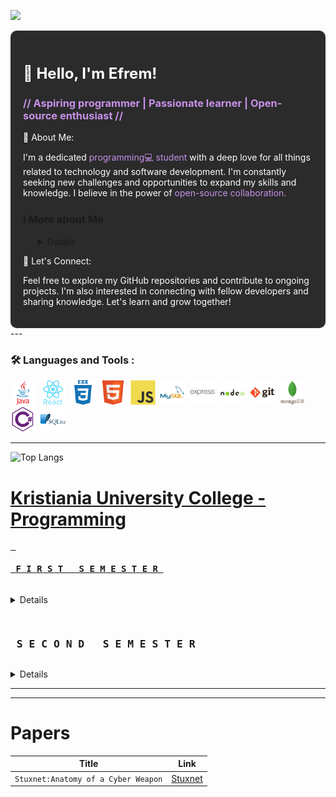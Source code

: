 ![](https://komarev.com/ghpvc/?username=EfremMic&label=PROFILE+VIEWS)
<div style="background-color: #2b2b2b; padding: 20px; border-radius: 10px;">
  <h1 style="color: #ffffff; font-size: 24px;">👋 Hello, I'm Efrem!</h1>
  
  
  <h3 style="color: #c792ea;">// Aspiring programmer | Passionate learner | Open-source enthusiast //</h3>

  <p style="color: #ffffff;">🌟 About Me:</p>
  <p style="color: #ffffff;">I'm a dedicated <span style="color: #c792ea;"> programming💻 student</span> with a deep love for all things related to technology and software development. I'm constantly seeking new challenges and opportunities to expand my skills and knowledge. I believe in the power of <span style="color: #c792ea;">open-source collaboration.</span> </p>

<p style="color: #ffffff;"><h3> ℹ️ More about Me</h3></p>
  <ul><lo><details >
  <p style="color: #ffffff;"><h3> 💼 Skills</h3> </p>
 <ul><lo><details >
  <p style="color: #ffffff;">My primary areas of focus include <span style="color: #c792ea;"><code>JavaScript</code>, <code>Java</code>, <code>C#</code>,<code>Python</code>, <code>React</code>, <code>Node.js</code>, <code>Express</code>, <code>Mongoose</code>, <code>SQLite</code>, <code>SQL</code></span>. Enthusiastically committed to continuous learning and personal growth.
  </details ></lo></ul>

<p style="color: #ffffff;"><h3> 🌐 Projects</h3></p>
  <ul><lo><details >
  <p style="color: #ffffff;">This part will be updated soon!🛠️</p>
  </details ></lo></ul>
  

<p style="color: #ffffff;"><h3> 📚 Education</h3></p>
  <ul><lo><details >
   <p style="color: #ffffff;">I'm currently pursuing a degree🧑‍🎓 in <span style="color: #c792ea;">Programming💻</span> at <span style="color: #c792ea;">Kristiania University College🏫</span>. I'm enthusiastic about learning and always looking for opportunities to enhance my programming skills both inside and outside of the classroom.</p>
  </details ></lo></ul>


 <p style="color: #ffffff;"><h3>🌱 Interests</h3></p>
  <ul><lo><details >
  <p style="color: #ffffff;">Apart from coding and learning, I have a keen interest in <span style="color: #c792ea;">reading📖</span>, <span style="color: #c792ea;">working out🏃</span>, and spending time with family and friends. I believe in maintaining a healthy work-life balance and enjoy exploring different activities that broaden my perspective.</p>
  </details ></lo></ul>
  


<p style="color: #ffffff;"><h3>📫 Contact</h3></p>
  <ul><lo><details >
   <p style="color: #ffffff;"> I'm always open to networking, collaboration, and discussing exciting new projects.</p>
<p>Contact me via email: <a href="mailto:urbanlamda@gmail.com">urbanlamda@gmail.com</a></p>
  </details ></lo></ul>
  </details ></lo></ul>
  
 
  
 

  <p style="color: #ffffff;">🤝 Let's Connect:</p>
  <p style="color: #ffffff;">Feel free to explore my GitHub repositories and contribute to ongoing projects. I'm also interested in connecting with fellow developers and sharing knowledge. Let's learn and grow together!</p>
</div>
<div>
  ---

### :hammer_and_wrench: Languages and Tools :
 <img src="https://github.com/devicons/devicon/blob/master/icons/java/java-original-wordmark.svg" alt="Java" width="40" height="40"/>&nbsp;
 <img src="https://github.com/devicons/devicon/blob/master/icons/react/react-original-wordmark.svg" alt="React" width="40" height="40"/>&nbsp;
 <img src="https://github.com/devicons/devicon/blob/master/icons/css3/css3-plain-wordmark.svg" alt="CSS3" width="40" height="40"/>&nbsp;
 <img src="https://github.com/devicons/devicon/blob/master/icons/html5/html5-original.svg" alt="HTML5" width="40" height="40"/>&nbsp;
 <img src="https://github.com/devicons/devicon/blob/master/icons/javascript/javascript-original.svg" alt="JavaScript" width="40" height="40"/>&nbsp;
 <img src="https://github.com/devicons/devicon/blob/master/icons/mysql/mysql-original-wordmark.svg" alt="MySQL" width="40" height="40"/>&nbsp;
 <img src="https://github.com/devicons/devicon/blob/master/icons/express/express-original-wordmark.svg" alt="Express" width="40" height="40"/>&nbsp; <img src="https://github.com/devicons/devicon/blob/master/icons/nodejs/nodejs-original-wordmark.svg" alt="Node.js" width="40" height="40"/>&nbsp;
 <img src="https://github.com/devicons/devicon/blob/master/icons/git/git-original-wordmark.svg" alt="Git" width="40" height="40"/>&nbsp;
 <img src="https://github.com/devicons/devicon/blob/master/icons/mongodb/mongodb-original-wordmark.svg"  alt="MongoDB" width="40" height="40"/>&nbsp;
 <img src="https://github.com/devicons/devicon/blob/master/icons/csharp/csharp-line.svg" alt="C#" width="40" height="40"/>&nbsp;
 <img src="https://github.com/devicons/devicon/blob/master/icons/sqlite/sqlite-original-wordmark.svg" alt="SQLite" width="40" height="40"/>&nbsp;
</div>



**************************************************************************************************************
![Top Langs](https://github-readme-stats.vercel.app/api/top-langs/?username=EfremMic&layout=compact)

<h1> <a href="https://www.kristiania.no/studier/bachelor/informasjonsteknologi-programmering/" </a> Kristiania University College - Programming </h1>

<pre> <h4> F I R S T   S E M E S T E R </h4></pre>
<details >
<ul dir="auto">
<li><a href="https://">PGR103 - Creative webproject Lectures #Will be added soon!</a> 
<ul dir="auto">
<li><a href="https://github.com/EfremMic/Pre_Exam_web_project_EA_SPORT">My-Pre-exam web-project</a></li> 
</ul>
</li>
<li><a href="https:">PGR102, Intro. to Programming</a> 
<ul dir="auto">
<li><a href="https:">PGR102, Course requirements</a></li>
</ul>
</li>
  
<li><a href="https://github.com/EfremMic/Digital_Technology_Lectures">TK1104-Digital Techonology Lectures</a></li>
<ul dir="auto">
<li><a href="https://github.com/EfremMic/AI-Supercomputers-VS-Metaverse-PPW/blob/main/METAVERSE-%20EFREM%20MICKAEL.pdf">My-Pre-exam presentation</a></li> 
</ul>
<li><a href="https://github.com/EfremMic/Database-lectures-2022">DB1102 - Database Lectures</a>
<ul dir="auto">
<li><a href="https:">DB1102, Course requirements</a></li> 
</ul>
</li>
</ul>
</details>

<pre> <h3> S E C O N D   S E M E S T E R </h3></pre>
<details >
<ul dir="auto">
<li><a href="https://">TK2100 - Information Security -Exam</a> 
<ul dir="auto">
<li><a href="https://github.com/EfremMic/INFORMATION-SECURITY-COURSE-REQUIREMENTS-TK2100-2023/blob/main/Innlevering-Stuxnet-Efrem.pdf">TK2100, Course requirements</a>"(Godkjent)</li> 
</ul>
  
<li><a href="https:">PGR1121, Programing in Java, Exam</a></li>

  
<li><a href="https://github.com/EfremMic/Data-Structure-And-Algorithms-EXAM-2023">PG4200, Algorithm and datastructure, Exam</a></li>
</li>
</ul>

</details>

---
---
<h1>Papers</h1>

|Title |Link |
| --- | --- |
| `Stuxnet:Anatomy of a Cyber Weapon` |<a href="https://github.com/EfremMic/INFORMATION-SECURITY-COURSE-REQUIREMENTS-TK2100-2023/blob/main/Innlevering-Stuxnet-Efrem.pdf">Stuxnet</a> |





